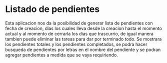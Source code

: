 # Listado de pendientes

Esta aplicacion nos da la posibilidad de generar lista de pendientes con fecha de creacion, dias los cuales lleva desde la creacion hasta el momento actual y al momento de cerrarla los dias que trascurrio, de igual manera tambien puede eliminar las tareas para dar por terminado todo.
Se mostrara los pendientes totales y los pendientes completados, se podra hacer busqueda de pendientes por letras en el nombre del pendiente y se podran agregar pendientes a medida que se vaya requiriendo.
